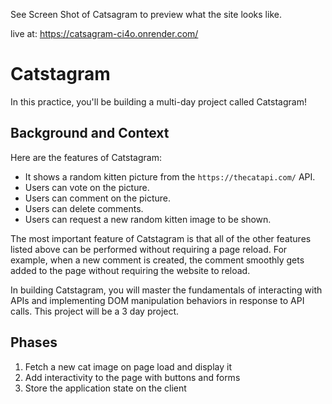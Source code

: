See Screen Shot of Catsagram to preview what the site looks like. 

live at: https://catsagram-ci4o.onrender.com/

# Catstagram

In this practice, you'll be building a multi-day project called Catstagram!

## Background and Context

Here are the features of Catstagram:

- It shows a random kitten picture from the `https://thecatapi.com/` API.
- Users can vote on the picture.
- Users can comment on the picture.
- Users can delete comments.
- Users can request a new random kitten image to be shown.

The most important feature of Catstagram is that all of the other features
listed above can be performed without requiring a page reload. For example,
when a new comment is created, the comment smoothly gets added to the page
without requiring the website to reload.

In building Catstagram, you will master the fundamentals of interacting with
APIs and implementing DOM manipulation behaviors in response to API calls.
This project will be a 3 day project.

## Phases

1. Fetch a new cat image on page load and display it
2. Add interactivity to the page with buttons and forms
3. Store the application state on the client

